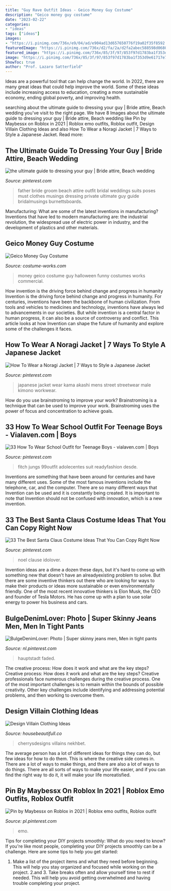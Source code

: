```yaml
---
title: "Guy Rave Outfit Ideas - Geico Money Guy Costume"
description: "Geico money guy costume"
date: "2023-02-22"
categories:
- "ideas"
tags: ["ideas"]
images:
- "https://i.pinimg.com/736x/e9/04/ad/e904ad13d657650776f19a02f35f8592.jpg"
featuredImage: "https://i.pinimg.com/736x/d2/fa/2a/d2fa2abec588598d06802ee2e92097a6.jpg"
featured_image: "https://i.pinimg.com/736x/85/3f/97/853f97d1783ba1f353d9e61717e7dbce.jpg"
image: "https://i.pinimg.com/736x/85/3f/97/853f97d1783ba1f353d9e61717e7dbce.jpg"
ShowToc: true
author: "Prof. Lazaro Satterfield"
---
```



Ideas are a powerful tool that can help change the world. In 2022, there are many great ideas that could help improve the world. Some of these ideas include increasing access to education, creating a more sustainable economy, ending global poverty, and improving health.

	

		
searching about the ultimate guide to dressing your guy | Bride attire, Beach wedding you've visit to the right page. We have 8 Images about the ultimate guide to dressing your guy | Bride attire, Beach wedding like Pin by Maybessx on Roblox in 2021 | Roblox emo outfits, Roblox outfit, Design Villain Clothing Ideas and also How To Wear a Noragi Jacket | 7 Ways to Style a Japanese Jacket. Read more:
		
    
## The Ultimate Guide To Dressing Your Guy | Bride Attire, Beach Wedding

<img loading=lazy src="https://i.pinimg.com/736x/a3/98/5c/a3985c2bbc8b63b4e4ad4671f2b6a4ed--fathers-day-photo-private-wedding.jpg" onerror="this.onerror=null;this.src='https://tse3.mm.bing.net/th?id=OIP.cctEUnA1JqWdOtpXWEiQagHaLI&amp;pid=15.1';" alt="the ultimate guide to dressing your guy | Bride attire, Beach wedding">

_Source: pinterest.com_

>father bride groom beach attire outfit bridal weddings suits poses must clothes musings dressing private ultimate guy guide bridalmusings burnettsboards. 

	

Manufacturing: What are some of the latest inventions in manufacturing?
Inventions that have led to modern manufacturing are: the industrial revolution, the widespread use of electric power in industry, and the development of plastics and other materials.

    
## Geico Money Guy Costume

<img loading=lazy src="http://photos.costume-works.com/full/geico_money_guy1.jpg" onerror="this.onerror=null;this.src='https://tse3.mm.bing.net/th?id=OIP.owDD8w0upnCA-qTmi4uxGAHaMm&amp;pid=15.1';" alt="Geico Money Guy Costume">

_Source: costume-works.com_

>money geico costume guy halloween funny costumes works commercial. 

	

How invention is the driving force behind change and progress in humanity
Invention is the driving force behind change and progress in humanity. For centuries, inventions have been the backbone of human civilization. From tools and vehicles to medicines and technology, inventions have always led to advancements in our societies. But while invention is a central factor in human progress, it can also be a source of controversy and conflict. This article looks at how Invention can shape the future of humanity and explore some of the challenges it faces.

    
## How To Wear A Noragi Jacket | 7 Ways To Style A Japanese Jacket

<img loading=lazy src="https://i.pinimg.com/736x/e9/04/ad/e904ad13d657650776f19a02f35f8592.jpg" onerror="this.onerror=null;this.src='https://tse4.mm.bing.net/th?id=OIP.HEYCXRgSG38B1oAwoR_EhgHaLH&amp;pid=15.1';" alt="How To Wear a Noragi Jacket | 7 Ways to Style a Japanese Jacket">

_Source: pinterest.com_

>japanese jacket wear kama akashi mens street streetwear male kimono workwear. 

	

How do you use brainstroming to improve your work?
Brainstroming is a technique that can be used to improve your work. Brainstroming uses the power of focus and concentration to achieve goals.

    
## 33 How To Wear School Outfit For Teenage Boys - Vialaven.com | Boys

<img loading=lazy src="https://i.pinimg.com/736x/d2/fa/2a/d2fa2abec588598d06802ee2e92097a6.jpg" onerror="this.onerror=null;this.src='https://tse3.mm.bing.net/th?id=OIP.pYDI86rQXuP4i7rXu4OOZgHaNU&amp;pid=15.1';" alt="33 How To Wear School Outfit for Teenage Boys - vialaven.com | Boys">

_Source: pinterest.com_

>fitch jungs 99outfit adolecentes suit readyfashion desde. 

	

Inventions are something that have been around for centuries and have many different uses. Some of the most famous inventions include the telephone, car, and the computer. There are so many different ways that Invention can be used and it is constantly being created. It is important to note that Invention should not be confused with innovation, which is a new invention.

    
## 33 The Best Santa Claus Costume Ideas That You Can Copy Right Now

<img loading=lazy src="https://i.pinimg.com/736x/49/a6/b3/49a6b38bc67fc1540a55ed2d6df34ff0.jpg" onerror="this.onerror=null;this.src='https://tse3.mm.bing.net/th?id=OIP.VVGt-jABNPKVl0OE8NKS_QHaLG&amp;pid=15.1';" alt="33 The Best Santa Claus Costume Ideas That You Can Copy Right Now">

_Source: pinterest.com_

>noel clause idolover. 

	

Invention ideas are a dime a dozen these days, but it's hard to come up with something new that doesn't have an alreadyexisting problem to solve. But there are some inventive thinkers out there who are looking for ways to make their products or ideas more sustainable or even environmentally friendly. One of the most recent innovative thinkers is Elon Musk, the CEO and founder of Tesla Motors. He has come up with a plan to use solar energy to power his business and cars.

    
## BulgeDenimLover: Photo | Super Skinny Jeans Men, Men In Tight Pants

<img loading=lazy src="https://i.pinimg.com/736x/85/3f/97/853f97d1783ba1f353d9e61717e7dbce.jpg" onerror="this.onerror=null;this.src='https://tse1.mm.bing.net/th?id=OIP.i0RQMxUe6MW4pc5CFQB72QHaLy&amp;pid=15.1';" alt="BulgeDenimLover: Photo | Super skinny jeans men, Men in tight pants">

_Source: nl.pinterest.com_

>hauptstadt faded. 

	

The creative process: How does it work and what are the key steps?
Creative process: How does it work and what are the key steps?
Creative professionals face numerous challenges during the creative process. One of the most important challenges is to remain within the bounds of possible creativity. Other key challenges include identifying and addressing potential problems, and then working to overcome them.

    
## Design Villain Clothing Ideas

<img loading=lazy src="https://i.pinimg.com/736x/9c/51/29/9c5129e4b675a9f2c1b2e7001a6e0732.jpg" onerror="this.onerror=null;this.src='https://tse2.mm.bing.net/th?id=OIP.geG2DmN5VJYKTWnnHmgu1QHaLt&amp;pid=15.1';" alt="Design Villain Clothing Ideas">

_Source: housebeautifull.co_

>cherrysdesigns villains nekhbet. 

	

The average person has a lot of different ideas for things they can do, but few ideas for how to do them. This is where the creative side comes in. There are a lot of ways to make things, and there are also a lot of ways to do things. There are all sorts of ways to make your life easier, and if you can find the right way to do it, it will make your life moreatisfied.

    
## Pin By Maybessx On Roblox In 2021 | Roblox Emo Outfits, Roblox Outfit

<img loading=lazy src="https://i.pinimg.com/736x/f2/15/96/f21596851fd925142cde557355f12b2d.jpg" onerror="this.onerror=null;this.src='https://tse3.mm.bing.net/th?id=OIP.Fjs-H3OxcrkV2Q6rtCGj4AHaLJ&amp;pid=15.1';" alt="Pin by Maybessx on Roblox in 2021 | Roblox emo outfits, Roblox outfit">

_Source: pl.pinterest.com_

>emo. 

	

Tips for completing your DIY projects smoothly: What do you need to know?
If you're like most people, completing your DIY projects smoothly can be a challenge. Here are some tips to help you get started: 
1. Make a list of the project items and what they need before beginning. This will help you stay organized and focused while working on the project. 
2.аnd 3. Take breaks often and allow yourself time to rest if needed. This will help you avoid getting overwhelmed and having trouble completing your project.

